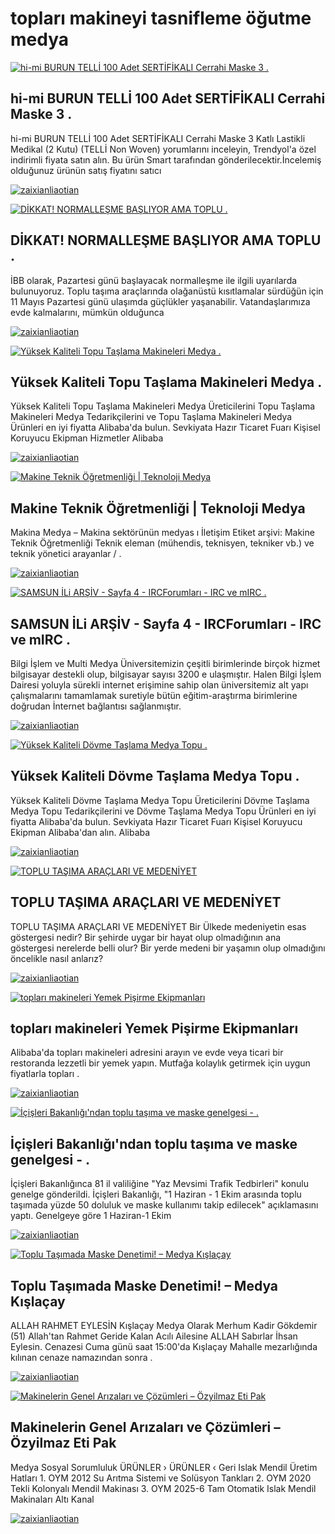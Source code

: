 # topları makineyi tasnifleme öğutme medya
<a href="https://mnn.zoosnet.net/LR/Chatpre.aspx?id=MNN94995150&p=https://topgrinding.com/" target="_blank">![hi-mi BURUN TELLİ 100 Adet SERTİFİKALI Cerrahi Maske 3 .](https://github.com/technlg/images/blob/main/3.jpg)</a>
## hi-mi BURUN TELLİ 100 Adet SERTİFİKALI Cerrahi Maske 3 .
hi-mi BURUN TELLİ 100 Adet SERTİFİKALI Cerrahi Maske 3 Katlı Lastikli Medikal (2 Kutu) (TELLİ Non Woven) yorumlarını inceleyin, Trendyol'a özel indirimli fiyata satın alın. Bu ürün Smart tarafından gönderilecektir.İncelemiş olduğunuz ürünün satış fiyatını satıcı
<a href="https://mnn.zoosnet.net/LR/Chatpre.aspx?id=MNN94995150&p=https://topgrinding.com/" target="_blank"><img src="https://github.com/technlg/images/raw/main/chat11.jpg" alt="zaixianliaotian"/></a><a href="//whatsapp.shibangsoft.com/WhatsApp.php" ><img src="https://github.com/technlg/images/raw/main/chat11.png" alt=""></a>
<a href="https://mnn.zoosnet.net/LR/Chatpre.aspx?id=MNN94995150&p=https://topgrinding.com/" target="_blank">![DİKKAT! NORMALLEŞME BAŞLIYOR AMA TOPLU .](https://github.com/technlg/images/blob/main/31.jpg)</a>
## DİKKAT! NORMALLEŞME BAŞLIYOR AMA TOPLU .
İBB olarak, Pazartesi günü başlayacak normalleşme ile ilgili uyarılarda bulunuyoruz. Toplu taşıma araçlarında olağanüstü kısıtlamalar sürdüğün için 11 Mayıs Pazartesi günü ulaşımda güçlükler yaşanabilir. Vatandaşlarımıza evde kalmalarını, mümkün olduğunca 
<a href="https://mnn.zoosnet.net/LR/Chatpre.aspx?id=MNN94995150&p=https://topgrinding.com/" target="_blank"><img src="https://github.com/technlg/images/raw/main/chat11.jpg" alt="zaixianliaotian"/></a><a href="//whatsapp.shibangsoft.com/WhatsApp.php" ><img src="https://github.com/technlg/images/raw/main/chat11.png" alt=""></a>
<a href="https://mnn.zoosnet.net/LR/Chatpre.aspx?id=MNN94995150&p=https://topgrinding.com/" target="_blank">![Yüksek Kaliteli Topu Taşlama Makineleri Medya .](https://github.com/technlg/images/blob/main/40.jpg)</a>
## Yüksek Kaliteli Topu Taşlama Makineleri Medya .
Yüksek Kaliteli Topu Taşlama Makineleri Medya Üreticilerini Topu Taşlama Makineleri Medya Tedarikçilerini ve Topu Taşlama Makineleri Medya Ürünleri en iyi fiyatta Alibaba'da bulun. Sevkiyata Hazır Ticaret Fuarı Kişisel Koruyucu Ekipman Hizmetler Alibaba
<a href="https://mnn.zoosnet.net/LR/Chatpre.aspx?id=MNN94995150&p=https://topgrinding.com/" target="_blank"><img src="https://github.com/technlg/images/raw/main/chat11.jpg" alt="zaixianliaotian"/></a><a href="//whatsapp.shibangsoft.com/WhatsApp.php" ><img src="https://github.com/technlg/images/raw/main/chat11.png" alt=""></a>
<a href="https://mnn.zoosnet.net/LR/Chatpre.aspx?id=MNN94995150&p=https://topgrinding.com/" target="_blank">![Makine Teknik Öğretmenliği | Teknoloji Medya](https://github.com/technlg/images/blob/main/56.jpg)</a>
## Makine Teknik Öğretmenliği | Teknoloji Medya
Makina Medya – Makina sektörünün medyas ı İletişim Etiket arşivi: Makine Teknik Öğretmenliği Teknik eleman (mühendis, teknisyen, tekniker vb.) ve teknik yönetici arayanlar / .
<a href="https://mnn.zoosnet.net/LR/Chatpre.aspx?id=MNN94995150&p=https://topgrinding.com/" target="_blank"><img src="https://github.com/technlg/images/raw/main/chat11.jpg" alt="zaixianliaotian"/></a><a href="//whatsapp.shibangsoft.com/WhatsApp.php" ><img src="https://github.com/technlg/images/raw/main/chat11.png" alt=""></a>
<a href="https://mnn.zoosnet.net/LR/Chatpre.aspx?id=MNN94995150&p=https://topgrinding.com/" target="_blank">![SAMSUN İLi ARŞİV - Sayfa 4 - IRCForumları - IRC ve mIRC .](https://github.com/technlg/images/blob/main/25.jpg)</a>
## SAMSUN İLi ARŞİV - Sayfa 4 - IRCForumları - IRC ve mIRC .
Bilgi İşlem ve Multi Medya Üniversitemizin çeşitli birimlerinde birçok hizmet bilgisayar destekli olup, bilgisayar sayısı 3200 e ulaşmıştır. Halen Bilgi İşlem Dairesi yoluyla sürekli internet erişimine sahip olan üniversitemiz alt yapı çalışmalarını tamamlamak suretiyle bütün eğitim-araştırma birimlerine doğrudan İnternet bağlantısı sağlanmıştır.
<a href="https://mnn.zoosnet.net/LR/Chatpre.aspx?id=MNN94995150&p=https://topgrinding.com/" target="_blank"><img src="https://github.com/technlg/images/raw/main/chat11.jpg" alt="zaixianliaotian"/></a><a href="//whatsapp.shibangsoft.com/WhatsApp.php" ><img src="https://github.com/technlg/images/raw/main/chat11.png" alt=""></a>
<a href="https://mnn.zoosnet.net/LR/Chatpre.aspx?id=MNN94995150&p=https://topgrinding.com/" target="_blank">![Yüksek Kaliteli Dövme Taşlama Medya Topu .](https://github.com/technlg/images/blob/main/31.jpg)</a>
## Yüksek Kaliteli Dövme Taşlama Medya Topu .
Yüksek Kaliteli Dövme Taşlama Medya Topu Üreticilerini Dövme Taşlama Medya Topu Tedarikçilerini ve Dövme Taşlama Medya Topu Ürünleri en iyi fiyatta Alibaba'da bulun. Sevkiyata Hazır Ticaret Fuarı Kişisel Koruyucu Ekipman Alibaba'dan alın. Alibaba
<a href="https://mnn.zoosnet.net/LR/Chatpre.aspx?id=MNN94995150&p=https://topgrinding.com/" target="_blank"><img src="https://github.com/technlg/images/raw/main/chat11.jpg" alt="zaixianliaotian"/></a><a href="//whatsapp.shibangsoft.com/WhatsApp.php" ><img src="https://github.com/technlg/images/raw/main/chat11.png" alt=""></a>
<a href="https://mnn.zoosnet.net/LR/Chatpre.aspx?id=MNN94995150&p=https://topgrinding.com/" target="_blank">![TOPLU TAŞIMA ARAÇLARI VE MEDENİYET](https://github.com/technlg/images/blob/main/65.jpg)</a>
## TOPLU TAŞIMA ARAÇLARI VE MEDENİYET
TOPLU TAŞIMA ARAÇLARI VE MEDENİYET Bir Ülkede medeniyetin esas göstergesi nedir? Bir şehirde uygar bir hayat olup olmadığının ana göstergesi nerelerde belli olur? Bir yerde medeni bir yaşamın olup olmadığını öncelikle nasıl anlarız?
<a href="https://mnn.zoosnet.net/LR/Chatpre.aspx?id=MNN94995150&p=https://topgrinding.com/" target="_blank"><img src="https://github.com/technlg/images/raw/main/chat11.jpg" alt="zaixianliaotian"/></a><a href="//whatsapp.shibangsoft.com/WhatsApp.php" ><img src="https://github.com/technlg/images/raw/main/chat11.png" alt=""></a>
<a href="https://mnn.zoosnet.net/LR/Chatpre.aspx?id=MNN94995150&p=https://topgrinding.com/" target="_blank">![topları makineleri Yemek Pişirme Ekipmanları](https://github.com/technlg/images/blob/main/42.jpg)</a>
## topları makineleri Yemek Pişirme Ekipmanları
Alibaba'da topları makineleri adresini arayın ve evde veya ticari bir restoranda lezzetli bir yemek yapın. Mutfağa kolaylık getirmek için uygun fiyatlarla topları .
<a href="https://mnn.zoosnet.net/LR/Chatpre.aspx?id=MNN94995150&p=https://topgrinding.com/" target="_blank"><img src="https://github.com/technlg/images/raw/main/chat11.jpg" alt="zaixianliaotian"/></a><a href="//whatsapp.shibangsoft.com/WhatsApp.php" ><img src="https://github.com/technlg/images/raw/main/chat11.png" alt=""></a>
<a href="https://mnn.zoosnet.net/LR/Chatpre.aspx?id=MNN94995150&p=https://topgrinding.com/" target="_blank">![İçişleri Bakanlığı'ndan toplu taşıma ve maske genelgesi - .](https://github.com/technlg/images/blob/main/20.jpg)</a>
## İçişleri Bakanlığı'ndan toplu taşıma ve maske genelgesi - .
İçişleri Bakanlığınca 81 il valiliğine "Yaz Mevsimi Trafik Tedbirleri" konulu genelge gönderildi. İçişleri Bakanlığı, "1 Haziran - 1 Ekim arasında toplu taşımada yüzde 50 doluluk ve maske kullanımı takip edilecek" açıklamasını yaptı. Genelgeye göre 1 Haziran-1 Ekim 
<a href="https://mnn.zoosnet.net/LR/Chatpre.aspx?id=MNN94995150&p=https://topgrinding.com/" target="_blank"><img src="https://github.com/technlg/images/raw/main/chat11.jpg" alt="zaixianliaotian"/></a><a href="//whatsapp.shibangsoft.com/WhatsApp.php" ><img src="https://github.com/technlg/images/raw/main/chat11.png" alt=""></a>
<a href="https://mnn.zoosnet.net/LR/Chatpre.aspx?id=MNN94995150&p=https://topgrinding.com/" target="_blank">![Toplu Taşımada Maske Denetimi! – Medya Kışlaçay](https://github.com/technlg/images/blob/main/30.jpg)</a>
## Toplu Taşımada Maske Denetimi! – Medya Kışlaçay
ALLAH RAHMET EYLESİN Kışlaçay Medya Olarak Merhum Kadir Gökdemir (51) Allah'tan Rahmet Geride Kalan Acılı Ailesine ALLAH Sabırlar İhsan Eylesin. Cenazesi Cuma günü saat 15:00'da Kışlaçay Mahalle mezarlığında kılınan cenaze namazından sonra .
<a href="https://mnn.zoosnet.net/LR/Chatpre.aspx?id=MNN94995150&p=https://topgrinding.com/" target="_blank"><img src="https://github.com/technlg/images/raw/main/chat11.jpg" alt="zaixianliaotian"/></a><a href="//whatsapp.shibangsoft.com/WhatsApp.php" ><img src="https://github.com/technlg/images/raw/main/chat11.png" alt=""></a>
<a href="https://mnn.zoosnet.net/LR/Chatpre.aspx?id=MNN94995150&p=https://topgrinding.com/" target="_blank">![Makinelerin Genel Arızaları ve Çözümleri – Özyilmaz Eti Pak](https://github.com/technlg/images/blob/main/56.jpg)</a>
## Makinelerin Genel Arızaları ve Çözümleri – Özyilmaz Eti Pak
Medya Sosyal Sorumluluk ÜRÜNLER › ÜRÜNLER ‹ Geri Islak Mendil Üretim Hatları 1. OYM 2012 Su Arıtma Sistemi ve Solüsyon Tankları 2. OYM 2020 Tekli Kolonyalı Mendil Makinası 3. OYM 2025-6 Tam Otomatik Islak Mendil Makinaları Altı Kanal 
<a href="https://mnn.zoosnet.net/LR/Chatpre.aspx?id=MNN94995150&p=https://topgrinding.com/" target="_blank"><img src="https://github.com/technlg/images/raw/main/chat11.jpg" alt="zaixianliaotian"/></a><a href="//whatsapp.shibangsoft.com/WhatsApp.php" ><img src="https://github.com/technlg/images/raw/main/chat11.png" alt=""></a>
